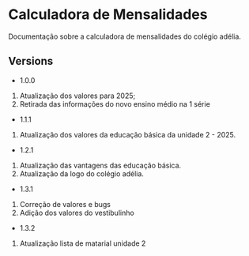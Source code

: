 # Calculadora de Mensalidades

Documentação sobre a calculadora de mensalidades do colégio adélia.


## Versions
- 1.0.0
1. Atualização dos valores para 2025;
2. Retirada das informações do novo ensino médio na 1 série

- 1.1.1
1. Atualização dos valores da educação básica da unidade 2 - 2025.

- 1.2.1
1. Atualização das vantagens das educação básica.
2. Atualização da logo do colégio adélia.

- 1.3.1
1. Correção de valores e bugs
2. Adição dos valores do vestibulinho

- 1.3.2
1. Atualização lista de matarial unidade 2